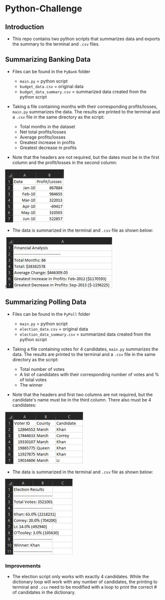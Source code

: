 # Python-Challenge
## Introduction
* This repo contains two python scripts that summarizes data and exports the summary to the terminal and `.csv` files.

## Summarizing Banking Data
* Files can be found in the `PyBank` folder
  * `main.py` = python script
  * `budget_data.csv` = original data
  * `budget_data_summary.csv` = summarized data created from the python script

* Taking a file containing months with their corresponding profits/losses, `main.py` summarizes the data. The results are printed to the terminal and a `.csv` file in the same directory as the script:
  * Total months in the dataset
  * Net total profits/losses
  * Average profits/losses
  * Greatest increase in profits
  * Greatest decrease in profits
  
* Note that the headers are not required, but the dates must be in the first column and the profit/losses in the second column:

![budget_data](https://github.com/L0per/Python-Challenge/blob/master/Images/budget_data.JPG?raw=true)

* The data is summarized in the terminal and `.csv` file as shown below:

!![budget_data_summary](https://github.com/L0per/Python-Challenge/blob/master/Images/budget_summary.JPG?raw=true)

## Summarizing Polling Data
* Files can be found in the `PyPoll` folder
  * `main.py` = python script
  * `election_data.csv` = original data
  * `election_data_summary.csv` = summarized data created from the python script

* Taking a file containing votes for 4 candidates, `main.py` summarizes the data. The results are printed to the terminal and a `.csv` file in the same directory as the script:
  * Total number of votes
  * A list of candidates with their corresponding number of votes and % of total votes
  * The winner
  
* Note that the headers and first two columns are not required, but the candidate's name must be in the third column. There also must be 4 candidates:

![election_data](https://github.com/L0per/Python-Challenge/blob/master/Images/election_data.JPG?raw=true)

* The data is summarized in the terminal and `.csv` file as shown below:

![election_data_summary](https://github.com/L0per/Python-Challenge/blob/master/Images/election_summary.JPG?raw=true)

### Improvements
* The election script only works with exactly 4 candidates. While the dictionary loop will work with any number of candidates, the printing to terminal and `.csv` need to be modified with a loop to print the correct # of candidates in the dictionary.
